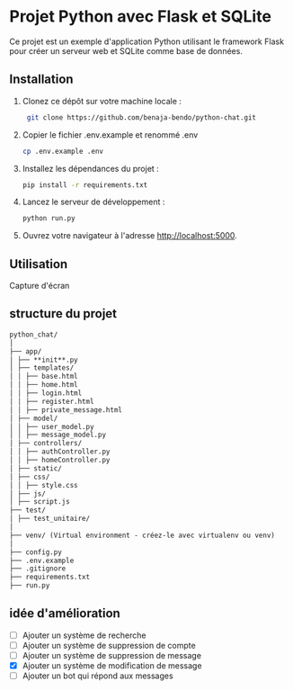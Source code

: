 # Projet Python avec Flask et SQLite

Ce projet est un exemple d'application Python utilisant le framework Flask pour créer un serveur web et SQLite comme base de données.

## Installation

1. Clonez ce dépôt sur votre machine locale :

   ```sh
    git clone https://github.com/benaja-bendo/python-chat.git
   ```

2. Copier le fichier .env.example et renommé .env

   ```sh
   cp .env.example .env
   ```

3. Installez les dépendances du projet :

   ```bash
   pip install -r requirements.txt
   ```

4. Lancez le serveur de développement :

   ```bash
   python run.py
   ```

5. Ouvrez votre navigateur à l'adresse [http://localhost:5000](http://localhost:5000).

## Utilisation

Capture d'écran

## structure du projet

```md
python_chat/
│
├── app/
│ ├── **init**.py
│ ├── templates/
│ │ ├── base.html
│ │ ├── home.html
│ │ ├── login.html
│ │ ├── register.html
│ │ ├── private_message.html
│ ├── model/
│ │ ├── user_model.py
│ │ ├── message_model.py
│ ├── controllers/
│ │ ├── authController.py
│ │ ├── homeController.py
│ ├── static/
│ ├── css/
│ │ ├── style.css
│ ├── js/
│ ├── script.js
├── test/
│ ├── test_unitaire/
│
├── venv/ (Virtual environment - créez-le avec virtualenv ou venv)
│
├── config.py
├── .env.example
├── .gitignore
├── requirements.txt
├── run.py
```

## idée d'amélioration

- [ ] Ajouter un système de recherche
- [ ] Ajouter un système de suppression de compte
- [ ] Ajouter un système de suppression de message
- [x] Ajouter un système de modification de message
- [ ] Ajouter un bot qui répond aux messages
